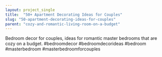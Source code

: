 ```yaml
---
layout: project_single
title:  "50+ Apartment Decorating Ideas for Couples"
slug: "50-apartment-decorating-ideas-for-couples"
parent: "cozy-and-romantic-living-room-on-a-budget"
---
```

Bedroom decor for couples, ideas for romantic master bedrooms that are cozy on a budget. #bedroomdecor #bedroomdecorideas #bedroom #masterbedroom #masterbedroomforcouples